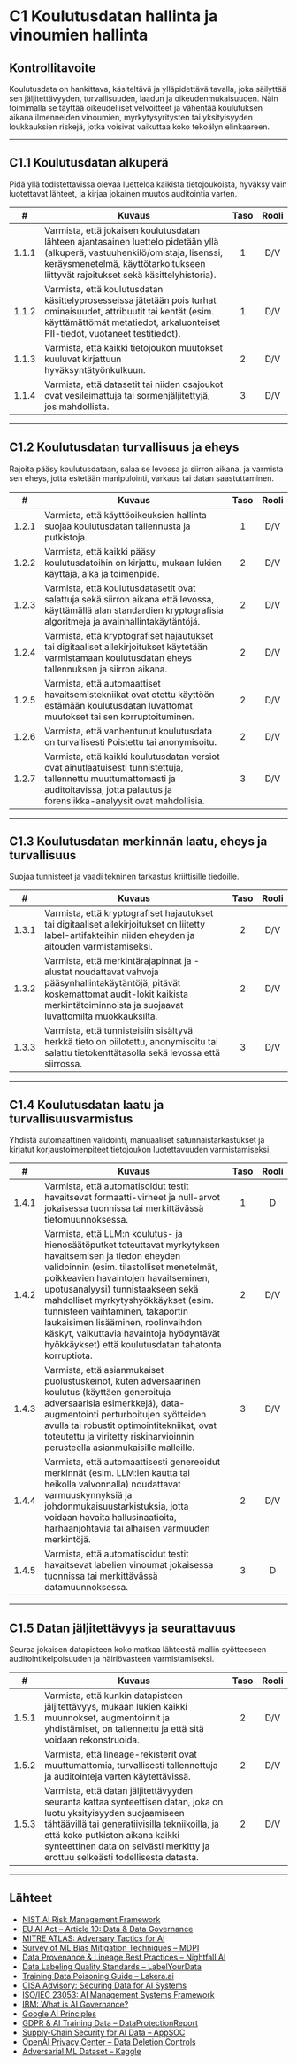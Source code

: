 # C1 Koulutusdatan hallinta ja vinoumien hallinta

## Kontrollitavoite

Koulutusdata on hankittava, käsiteltävä ja ylläpidettävä tavalla, joka säilyttää sen jäljitettävyyden, turvallisuuden, laadun ja oikeudenmukaisuuden. Näin toimimalla se täyttää oikeudelliset velvoitteet ja vähentää koulutuksen aikana ilmenneiden vinoumien, myrkytysyritysten tai yksityisyyden loukkauksien riskejä, jotka voisivat vaikuttaa koko tekoälyn elinkaareen.

---

## C1.1 Koulutusdatan alkuperä

Pidä yllä todistettavissa olevaa luetteloa kaikista tietojoukoista, hyväksy vain luotettavat lähteet, ja kirjaa jokainen muutos auditointia varten.

|   #   | Kuvaus                                                                                                                                                                                                             | Taso | Rooli |
| :---: | ------------------------------------------------------------------------------------------------------------------------------------------------------------------------------------------------------------------ | :--: | :---: |
| 1.1.1 | Varmista, että jokaisen koulutusdatan lähteen ajantasainen luettelo pidetään yllä (alkuperä, vastuuhenkilö/omistaja, lisenssi, keräysmenetelmä, käyttötarkoitukseen liittyvät rajoitukset sekä käsittelyhistoria). |  1   |  D/V  |
| 1.1.2 | Varmista, että koulutusdatan käsittelyprosesseissa jätetään pois turhat ominaisuudet, attribuutit tai kentät (esim. käyttämättömät metatiedot, arkaluonteiset PII-tiedot, vuotaneet testitiedot).                  |  1   |  D/V  |
| 1.1.3 | Varmista, että kaikki tietojoukon muutokset kuuluvat kirjattuun hyväksyntätyönkulkuun.                                                                                                                             |  2   |  D/V  |
| 1.1.4 | Varmista, että datasetit tai niiden osajoukot ovat vesileimattuja tai sormenjäljitettyjä, jos mahdollista.                                                                                                         |  3   |  D/V  |

---

## C1.2 Koulutusdatan turvallisuus ja eheys

Rajoita pääsy koulutusdataan, salaa se levossa ja siirron aikana, ja varmista sen eheys, jotta estetään manipulointi, varkaus tai datan saastuttaminen.

|   #   | Kuvaus                                                                                                                                                                                     | Taso | Rooli |
| :---: | ------------------------------------------------------------------------------------------------------------------------------------------------------------------------------------------ | :--: | :---: |
| 1.2.1 | Varmista, että käyttöoikeuksien hallinta suojaa koulutusdatan tallennusta ja putkistoja.                                                                                                   |  1   |  D/V  |
| 1.2.2 | Varmista, että kaikki pääsy koulutusdatoihin on kirjattu, mukaan lukien käyttäjä, aika ja toimenpide.                                                                                      |  2   |  D/V  |
| 1.2.3 | Varmista, että koulutusdatasetit ovat salattuja sekä siirron aikana että levossa, käyttämällä alan standardien kryptografisia algoritmeja ja avainhallintakäytäntöjä.                      |  2   |  D/V  |
| 1.2.4 | Varmista, että kryptografiset hajautukset tai digitaaliset allekirjoitukset käytetään varmistamaan koulutusdatan eheys tallennuksen ja siirron aikana.                                     |  2   |  D/V  |
| 1.2.5 | Varmista, että automaattiset havaitsemistekniikat ovat otettu käyttöön estämään koulutusdatan luvattomat muutokset tai sen korruptoituminen.                                               |  2   |  D/V  |
| 1.2.6 | Varmista, että vanhentunut koulutusdata on turvallisesti Poistettu tai anonymisoitu.                                                                                                       |  2   |  D/V  |
| 1.2.7 | Varmista, että kaikki koulutusdatan versiot ovat ainutlaatuisesti tunnistettuja, tallennettu muuttumattomasti ja auditoitavissa, jotta palautus ja forensiikka-analyysit ovat mahdollisia. |  3   |  D/V  |

---

## C1.3 Koulutusdatan merkinnän laatu, eheys ja turvallisuus

Suojaa tunnisteet ja vaadi tekninen tarkastus kriittisille tiedoille.

|   #   | Kuvaus                                                                                                                                                                                               | Taso | Rooli |
| :---: | ---------------------------------------------------------------------------------------------------------------------------------------------------------------------------------------------------- | :--: | :---: |
| 1.3.1 | Varmista, että kryptografiset hajautukset tai digitaaliset allekirjoitukset on liitetty label-artifakteihin niiden eheyden ja aitouden varmistamiseksi.                                              |  2   |  D/V  |
| 1.3.2 | Varmista, että merkintärajapinnat ja -alustat noudattavat vahvoja pääsynhallintakäytäntöjä, pitävät koskemattomat audit-lokit kaikista merkintätoiminnoista ja suojaavat luvattomilta muokkauksilta. |  2   |  D/V  |
| 1.3.3 | Varmista, että tunnisteisiin sisältyvä herkkä tieto on piilotettu, anonymisoitu tai salattu tietokenttätasolla sekä levossa että siirrossa.                                                          |  3   |  D/V  |

---

## C1.4 Koulutusdatan laatu ja turvallisuusvarmistus

Yhdistä automaattinen validointi, manuaaliset satunnaistarkastukset ja kirjatut korjaustoimenpiteet tietojoukon luotettavuuden varmistamiseksi.

|   #   | Kuvaus                                                                                                                                                                                                                                                                                                                                                                                                                                                | Taso | Rooli |
| :---: | ----------------------------------------------------------------------------------------------------------------------------------------------------------------------------------------------------------------------------------------------------------------------------------------------------------------------------------------------------------------------------------------------------------------------------------------------------- | :--: | :---: |
| 1.4.1 | Varmista, että automatisoidut testit havaitsevat formaatti-virheet ja null-arvot jokaisessa tuonnissa tai merkittävässä tietomuunnoksessa.                                                                                                                                                                                                                                                                                                            |  1   |   D   |
| 1.4.2 | Varmista, että LLM:n koulutus- ja hienosäätöputket toteuttavat myrkytyksen havaitsemisen ja tiedon eheyden validoinnin (esim. tilastolliset menetelmät, poikkeavien havaintojen havaitseminen, upotusanalyysi) tunnistaakseen sekä mahdolliset myrkytys­hyökkäykset (esim. tunnisteen vaihtaminen, takaportin laukaisimen lisääminen, roolinvaihdon käskyt, vaikuttavia havaintoja hyödyntävät hyökkäykset) että koulutusdatan tahatonta korruptiota. |  2   |  D/V  |
| 1.4.3 | Varmista, että asianmukaiset puolustuskeinot, kuten adversaarinen koulutus (käyttäen generoituja adversaarisia esimerkkejä), data-augmentointi perturboitujen syötteiden avulla tai robustit optimointitekniikat, ovat toteutettu ja viritetty riskinarvioinnin perusteella asianmukaisille malleille.                                                                                                                                                |  3   |  D/V  |
| 1.4.4 | Varmista, että automaattisesti genereoidut merkinnät (esim. LLM:ien kautta tai heikolla valvonnalla) noudattavat varmuuskynnyksiä ja johdonmukaisuustarkistuksia, jotta voidaan havaita hallusinaatioita, harhaanjohtavia tai alhaisen varmuuden merkintöjä.                                                                                                                                                                                          |  2   |  D/V  |
| 1.4.5 | Varmista, että automatisoidut testit havaitsevat labelien vinoumat jokaisessa tuonnissa tai merkittävässä datamuunnoksessa.                                                                                                                                                                                                                                                                                                                           |  3   |   D   |

---

## C1.5 Datan jäljitettävyys ja seurattavuus

Seuraa jokaisen datapisteen koko matkaa lähteestä mallin syötteeseen auditointikelpoisuuden ja häiriövasteen varmistamiseksi.

|   #   | Kuvaus                                                                                                                                                                                                                                                                                   | Taso | Rooli |
| :---: | ---------------------------------------------------------------------------------------------------------------------------------------------------------------------------------------------------------------------------------------------------------------------------------------- | :--: | :---: |
| 1.5.1 | Varmista, että kunkin datapisteen jäljitettävyys, mukaan lukien kaikki muunnokset, augmentoinnit ja yhdistämiset, on tallennettu ja että sitä voidaan rekonstruoida.                                                                                                                     |  2   |  D/V  |
| 1.5.2 | Varmista, että lineage-rekisterit ovat muuttumattomia, turvallisesti tallennettuja ja auditointeja varten käytettävissä.                                                                                                                                                                 |  2   |  D/V  |
| 1.5.3 | Varmista, että datan jäljitettävyyden seuranta kattaa synteettisen datan, joka on luotu yksityisyyden suojaamiseen tähtäävillä tai generatiivisilla tekniikoilla, ja että koko putkiston aikana kaikki synteettinen data on selvästi merkitty ja erottuu selkeästi todellisesta datasta. |  2   |  D/V  |

---

## Lähteet

* [NIST AI Risk Management Framework](https://www.nist.gov/itl/ai-risk-management-framework)
* [EU AI Act – Article 10: Data & Data Governance](https://artificialintelligenceact.eu/article/10/)
* [MITRE ATLAS: Adversary Tactics for AI](https://atlas.mitre.org/)
* [Survey of ML Bias Mitigation Techniques – MDPI](https://www.mdpi.com/2673-6470/4/1/1)
* [Data Provenance & Lineage Best Practices – Nightfall AI](https://www.nightfall.ai/ai-security-101/data-provenance-and-lineage)
* [Data Labeling Quality Standards – LabelYourData](https://labelyourdata.com/articles/data-labeling-quality-and-how-to-measure-it)
* [Training Data Poisoning Guide – Lakera.ai](https://www.lakera.ai/blog/training-data-poisoning)
* [CISA Advisory: Securing Data for AI Systems](https://www.cisa.gov/news-events/cybersecurity-advisories/aa25-142a)
* [ISO/IEC 23053: AI Management Systems Framework](https://www.iso.org/sectors/it-technologies/ai)
* [IBM: What is AI Governance?](https://www.ibm.com/think/topics/ai-governance)
* [Google AI Principles](https://ai.google/principles/)
* [GDPR & AI Training Data – DataProtectionReport](https://www.dataprotectionreport.com/2024/08/recent-regulatory-developments-in-training-artificial-intelligence-ai-models-under-the-gdpr/)
* [Supply-Chain Security for AI Data – AppSOC](https://www.appsoc.com/blog/ai-is-the-new-frontier-of-supply-chain-security)
* [OpenAI Privacy Center – Data Deletion Controls](https://privacy.openai.com/policies?modal=take-control)
* [Adversarial ML Dataset – Kaggle](https://www.kaggle.com/datasets/cnrieiit/adversarial-machine-learning-dataset)

